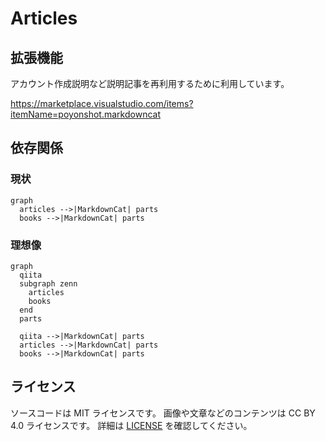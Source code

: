 # Articles


## 拡張機能

アカウント作成説明など説明記事を再利用するために利用しています。

https://marketplace.visualstudio.com/items?itemName=poyonshot.markdowncat


## 依存関係

### 現状

```mermaid
graph
  articles -->|MarkdownCat| parts
  books -->|MarkdownCat| parts
```

### 理想像

```mermaid
graph
  qiita
  subgraph zenn
    articles
    books
  end
  parts

  qiita -->|MarkdownCat| parts
  articles -->|MarkdownCat| parts
  books -->|MarkdownCat| parts
```


## ライセンス

ソースコードは MIT ライセンスです。
画像や文章などのコンテンツは CC BY 4.0 ライセンスです。
詳細は [LICENSE](./LICENSE) を確認してください。
